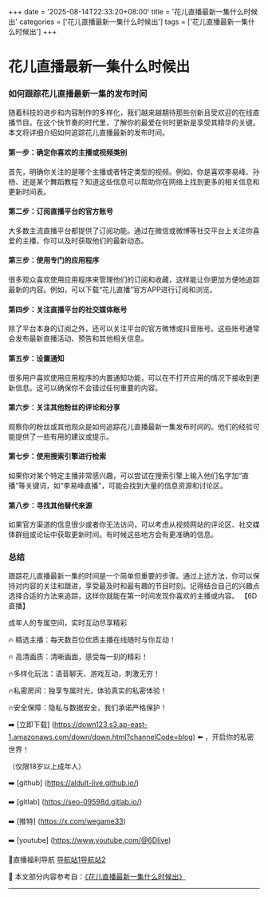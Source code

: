 +++
date = '2025-08-14T22:33:20+08:00'
title = '花儿直播最新一集什么时候出'
categories = ['花儿直播最新一集什么时候出']
tags = ['花儿直播最新一集什么时候出']
+++

# 花儿直播最新一集什么时候出

### 如何跟踪花儿直播最新一集的发布时间

随着科技的进步和内容制作的多样化，我们越来越期待那些创新且受欢迎的在线直播节目。在这个快节奏的时代里，了解你的最爱在何时更新是享受其精华的关键。本文将详细介绍如何追踪花儿直播最新的发布时间。

#### 第一步：确定你喜欢的主播或视频类别
首先，明确你关注的是哪个主播或者特定类型的视频。例如，你是喜欢李易峰、孙杨、还是某个舞蹈教程？知道这些信息可以帮助你在网络上找到更多的相关信息和更新时间表。

#### 第二步：订阅直播平台的官方账号
大多数主流直播平台都提供了订阅功能。通过在微信或微博等社交平台上关注你喜爱的主播，你可以及时获取他们的最新动态。

#### 第三步：使用专门的应用程序
很多观众喜欢使用应用程序来管理他们的订阅和收藏，这样能让你更加方便地追踪最新的内容。例如，可以下载“花儿直播”官方APP进行订阅和浏览。

#### 第四步：关注直播平台的社交媒体账号
除了平台本身的订阅之外，还可以关注平台的官方微博或抖音账号。这些账号通常会发布最新直播活动、预告和其他相关信息。

#### 第五步：设置通知
很多用户喜欢使用应用程序的内置通知功能，可以在不打开应用的情况下接收到更新信息。这可以确保你不会错过任何重要的内容。

#### 第六步：关注其他粉丝的评论和分享
观察你的粉丝或其他观众是如何追踪花儿直播最新一集发布时间的。他们的经验可能提供了一些有用的建议或提示。

#### 第七步：使用搜索引擎进行检索
如果你对某个特定主播非常感兴趣，可以尝试在搜索引擎上输入他们名字加“直播”等关键词，如“李易峰直播”，可能会找到大量的信息资源和讨论区。

#### 第八步：寻找其他替代来源
如果官方渠道的信息很少或者你无法访问，可以考虑从视频网站的评论区、社交媒体群组或论坛中获取更新时间。有时候这些地方会有更准确的信息。

### 总结

跟踪花儿直播最新一集的时间是一个简单但重要的步骤。通过上述方法，你可以保持对内容的关注和跟进，享受最及时和最有趣的节目时刻。记得结合自己的兴趣点选择合适的方法来追踪，这样你就能在第一时间发现你喜欢的主播或内容。
【6D直播】

 成年人的专属空间，实时互动尽享精彩

🔥 精选主播：每天数百位优质主播在线随时与你互动！

🔥 高清画质：清晰画面，感受每一刻的精彩！

🔥多样化玩法：语音聊天、游戏互动，刺激无穷！

🔥私密房间：独享专属时光，体验真实的私密体验！

🔥安全保障：隐私与数据安全，我们承诺严格保护！

➡️ [立即下载] (https://down123.s3.ap-east-1.amazonaws.com/down/down.html?channelCode=blog) ⬅️ ，开启你的私密世界！

 （仅限18岁以上成年人）

➡️ [github] (https://aldult-live.github.io/)

➡️ [gitlab] (https://seo-09598d.gitlab.io/)

➡️ [推特] (https://x.com/wegame33)

➡️ [youtube] (https://www.youtube.com/@6Dlive)

🔞直播福利导航   [导航站1](https://webstack-86085a.gitlab.io/)[导航站2](https://onlygit123-2.github.io/)

📘 本文部分内容参考自：[《花儿直播最新一集什么时候出》](https://webstack-hugo-17.pages.dev/)

---
